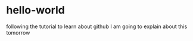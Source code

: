 # hello-world
following the tutorial to learn about github
I am going to explain about this tomorrow
